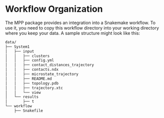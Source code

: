 # Workflow Organization

The MPP package provides an integration into a Snakemake workflow. To use it, you need to copy this workflow directory into your working directory where you keep your data. A sample structure might look like this:

```bash
data/
├── System1
│   ├── input
│   │   ├── clusters
│   │   ├── config.yml
│   │   ├── contact_distances_trajectory
│   │   ├── contacts.ndx
│   │   ├── microstate_trajectory
│   │   ├── README.md
│   │   ├── topology.pdb
│   │   ├── trajectory.xtc
│   │   └── view
│   └── results
│       ├── t
└── workflow
    ├── Snakefile
```


